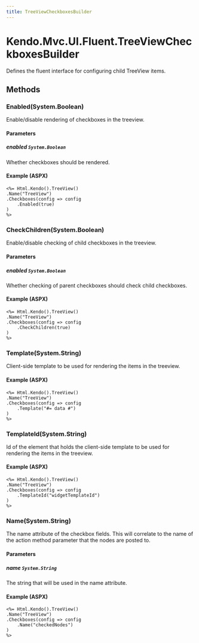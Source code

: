 ```yaml
---
title: TreeViewCheckboxesBuilder
---
```


# Kendo.Mvc.UI.Fluent.TreeViewCheckboxesBuilder
Defines the fluent interface for configuring child TreeView items.




## Methods


### Enabled(System.Boolean)
Enable/disable rendering of checkboxes in the treeview.


#### Parameters

##### enabled `System.Boolean`
Whether checkboxes should be rendered.




#### Example (ASPX)
    <%= Html.Kendo().TreeView()
    .Name("TreeView")
    .Checkboxes(config => config
        .Enabled(true)
    )
    %>


### CheckChildren(System.Boolean)
Enable/disable checking of child checkboxes in the treeview.


#### Parameters

##### enabled `System.Boolean`
Whether checking of parent checkboxes should check child checkboxes.




#### Example (ASPX)
    <%= Html.Kendo().TreeView()
    .Name("TreeView")
    .Checkboxes(config => config
        .CheckChildren(true)
    )
    %>


### Template(System.String)
Client-side template to be used for rendering the items in the treeview.




#### Example (ASPX)
    <%= Html.Kendo().TreeView()
    .Name("TreeView")
    .Checkboxes(config => config
        .Template("#= data #")
    )
    %>


### TemplateId(System.String)
Id of the element that holds the client-side template to be used for rendering the items in the treeview.




#### Example (ASPX)
    <%= Html.Kendo().TreeView()
    .Name("TreeView")
    .Checkboxes(config => config
        .TemplateId("widgetTemplateId")
    )
    %>


### Name(System.String)
The name attribute of the checkbox fields. This will correlate to the name of the action method parameter that the nodes are posted to.


#### Parameters

##### name `System.String`
The string that will be used in the name attribute.




#### Example (ASPX)
    <%= Html.Kendo().TreeView()
    .Name("TreeView")
    .Checkboxes(config => config
        .Name("checkedNodes")
    )
    %>



